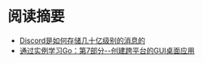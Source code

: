 # 阅读摘要

* [Discord是如何存储几十亿级别的消息的](https://blog.discord.com/how-discord-stores-billions-of-messages-7fa6ec7ee4c7)
* [通过实例学习Go：第7部分--创建跨平台的GUI桌面应用](https://dev.to/aurelievache/learning-go-by-examples-part-7-create-a-cross-platform-gui-desktop-app-in-go-44j1)
